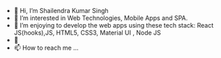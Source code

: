 - 👋 Hi, I’m Shailendra Kumar Singh
- 👀 I’m interested in Web Technologies, Mobile Apps and SPA.
- 🌱 I’m enjoying to develop the web apps using these tech stack: React JS(hooks),JS, HTML5, CSS3, Material UI , Node JS
- 💞️ 
- 📫 How to reach me ...

<!---
skshailendra/skshailendra is a ✨ special ✨ repository because its `README.md` (this file) appears on your GitHub profile.
You can click the Preview link to take a look at your changes.
--->
